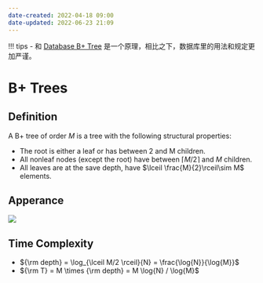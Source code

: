 ```yaml
---
date-created: 2022-04-18 09:00
date-updated: 2022-06-23 21:09
---
```


!!! tips
    - 和 [Database B+ Tree](../db/index/Bplus.md) 是一个原理，相比之下，数据库里的用法和规定更加严谨。

# B+ Trees

## Definition

A B+ tree of order $M$ is a tree with the following structural properties:

- The root is either a leaf or has between 2 and M children.
- All nonleaf nodes (except the root) have between $\lceil M/2 \rceil$  and $M$ children.
- All leaves are at the save depth, have $\lceil \frac{M}{2}\rceil\sim M$ elements.

## Apperance

![](https://s2.loli.net/2022/03/07/MihsWEO5UxFLPfm.png)

## Time Complexity

- ${\rm depth} = \log_{\lceil M/2 \rceil}{N} = \frac{\log{N}}{\log{M}}$
- ${\rm T} = M \times {\rm depth} = M \log{N} / \log{M}$
